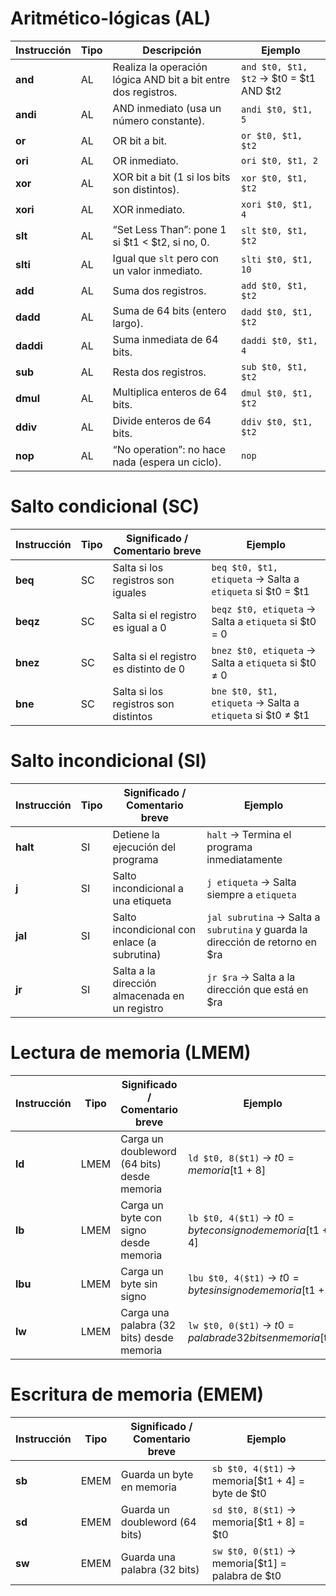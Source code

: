 # Aritmético-lógicas (AL)
| Instrucción | Tipo | Descripción                                                    | Ejemplo                                 |
| ----------- | ---- | -------------------------------------------------------------- | --------------------------------------- |
| **and**     | AL   | Realiza la operación lógica AND bit a bit entre dos registros. | `and $t0, $t1, $t2` → $t0 = $t1 AND $t2 |
| **andi**    | AL   | AND inmediato (usa un número constante).                       | `andi $t0, $t1, 5`                      |
| **or**      | AL   | OR bit a bit.                                                  | `or $t0, $t1, $t2`                      |
| **ori**     | AL   | OR inmediato.                                                  | `ori $t0, $t1, 2`                       |
| **xor**     | AL   | XOR bit a bit (1 si los bits son distintos).                   | `xor $t0, $t1, $t2`                     |
| **xori**    | AL   | XOR inmediato.                                                 | `xori $t0, $t1, 4`                      |
| **slt**     | AL   | “Set Less Than”: pone 1 si $t1 < $t2, si no, 0.                | `slt $t0, $t1, $t2`                     |
| **slti**    | AL   | Igual que `slt` pero con un valor inmediato.                   | `slti $t0, $t1, 10`                     |
| **add**     | AL   | Suma dos registros.                                            | `add $t0, $t1, $t2`                     |
| **dadd**    | AL   | Suma de 64 bits (entero largo).                                | `dadd $t0, $t1, $t2`                    |
| **daddi**   | AL   | Suma inmediata de 64 bits.                                     | `daddi $t0, $t1, 4`                     |
| **sub**     | AL   | Resta dos registros.                                           | `sub $t0, $t1, $t2`                     |
| **dmul**    | AL   | Multiplica enteros de 64 bits.                                 | `dmul $t0, $t1, $t2`                    |
| **ddiv**    | AL   | Divide enteros de 64 bits.                                     | `ddiv $t0, $t1, $t2`                    |
| **nop**     | AL   | “No operation”: no hace nada (espera un ciclo).                | `nop`                                   |

# Salto condicional (SC)
| Instrucción | Tipo | Significado / Comentario breve        | Ejemplo                                                    |
| ----------- | ---- | ------------------------------------- | ---------------------------------------------------------- |
| **beq**     | SC   | Salta si los registros son iguales    | `beq $t0, $t1, etiqueta` → Salta a `etiqueta` si $t0 = $t1 |
| **beqz**    | SC   | Salta si el registro es igual a 0     | `beqz $t0, etiqueta` → Salta a `etiqueta` si $t0 = 0       |
| **bnez**    | SC   | Salta si el registro es distinto de 0 | `bnez $t0, etiqueta` → Salta a `etiqueta` si $t0 ≠ 0       |
| **bne**     | SC   | Salta si los registros son distintos  | `bne $t0, $t1, etiqueta` → Salta a `etiqueta` si $t0 ≠ $t1 |

# Salto incondicional (SI)
| Instrucción | Tipo | Significado / Comentario breve                 | Ejemplo                                                                       |
| ----------- | ---- | ---------------------------------------------- | ----------------------------------------------------------------------------- |
| **halt**    | SI   | Detiene la ejecución del programa              | `halt` → Termina el programa inmediatamente                                   |
| **j**       | SI   | Salto incondicional a una etiqueta             | `j etiqueta` → Salta siempre a `etiqueta`                                     |
| **jal**     | SI   | Salto incondicional con enlace (a subrutina)   | `jal subrutina` → Salta a `subrutina` y guarda la dirección de retorno en $ra |
| **jr**      | SI   | Salta a la dirección almacenada en un registro | `jr $ra` → Salta a la dirección que está en $ra                               |

# Lectura de memoria (LMEM)
| Instrucción | Tipo | Significado / Comentario breve              | Ejemplo                                                      |
| ----------- | ---- | ------------------------------------------- | ------------------------------------------------------------ |
| **ld**      | LMEM | Carga un doubleword (64 bits) desde memoria | `ld $t0, 8($t1)` → $t0 = memoria[$t1 + 8]                    |
| **lb**      | LMEM | Carga un byte con signo desde memoria       | `lb $t0, 4($t1)` → $t0 = byte con signo de memoria[$t1 + 4]  |
| **lbu**     | LMEM | Carga un byte sin signo                     | `lbu $t0, 4($t1)` → $t0 = byte sin signo de memoria[$t1 + 4] |
| **lw**      | LMEM | Carga una palabra (32 bits) desde memoria   | `lw $t0, 0($t1)` → $t0 = palabra de 32 bits en memoria[$t1]  |

# Escritura de memoria (EMEM)
| Instrucción | Tipo | Significado / Comentario breve | Ejemplo                                           |
| ----------- | ---- | ------------------------------ | ------------------------------------------------- |
| **sb**      | EMEM | Guarda un byte en memoria      | `sb $t0, 4($t1)` → memoria[$t1 + 4] = byte de $t0 |
| **sd**      | EMEM | Guarda un doubleword (64 bits) | `sd $t0, 8($t1)` → memoria[$t1 + 8] = $t0         |
| **sw**      | EMEM | Guarda una palabra (32 bits)   | `sw $t0, 0($t1)` → memoria[$t1] = palabra de $t0  |

